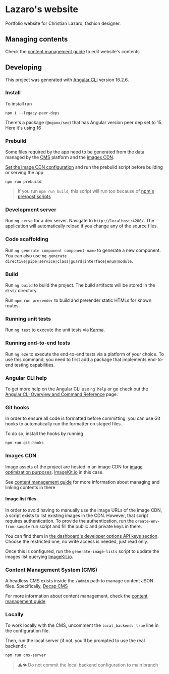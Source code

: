 # Lazaro's website

Portfolio website for Christian Lazaro, fashion designer.

## Managing contents

Check the [content management guide] to edit website's contents

[content management guide]: docs/content-management/index.md

## Developing

This project was generated with [Angular CLI](https://github.com/angular/angular-cli) version 16.2.6.

### Install

To install run

```shell
npm i --legacy-peer-deps
```

There's a package (`@ngaox/seo`) that has Angular version peer dep set to 15. Here it's using 16

### Prebuild

Some files required by the app need to be generated from the data managed by the [CMS] platform and the [images CDN].

[Set the image CDN configuration](#images-cdn) and run the prebuild script before building or serving the app

```shell
npm run prebuild
```

> If you run `npm run build`, this script will run too because of [npm's pre/post scripts](https://docs.npmjs.com/cli/v9/using-npm/scripts#pre--post-scripts)

### Development server

Run `ng serve` for a dev server. Navigate to `http://localhost:4200/`. The application will automatically reload if you change any of the source files.

### Code scaffolding

Run `ng generate component component-name` to generate a new component. You can also use `ng generate directive|pipe|service|class|guard|interface|enum|module`.

### Build

Run `ng build` to build the project. The build artifacts will be stored in the `dist/` directory.

Run `npm run prerender` to build and prerender static HTMLs for known routes.

### Running unit tests

Run `ng test` to execute the unit tests via [Karma](https://karma-runner.github.io).

### Running end-to-end tests

Run `ng e2e` to execute the end-to-end tests via a platform of your choice. To use this command, you need to first add a package that implements end-to-end testing capabilities.

### Angular CLI help

To get more help on the Angular CLI use `ng help` or go check out the [Angular CLI Overview and Command Reference](https://angular.io/cli) page.

### Git hooks

In order to ensure all code is formatted before committing, you can use Git hooks to automatically run the formatter on staged files.

To do so, install the hooks by running

```shell
npm run git-hooks
```

### Images CDN

[images CDN]: #images-cdn

Image assets of the project are hosted in an image CDN for [image optimization purposes](https://web.dev/image-cdns/#how-image-cdns-use-urls-to-indicate-optimization-options). [ImageKit.io] in this case.

See [content management guide] for more information about managing and linking contents in there

#### Image list files

In order to avoid having to manually use the image URLs of the image CDN, a script exists to list existing images in the CDN. However, that script requires authentication. To provide the authentication, run the `create-env-from-sample` run script and fill the public and private keys in there.

You can find them in [the dashboard's developer options API keys section](https://imagekit.io/dashboard/developer/api-keys). Choose the restricted one, no write access is needed, just read only.

Once this is configured, run the `generate-image-lists` script to update the images list querying [ImageKit.io].

[ImageKit.io]: https://imagekit.io

### Content Management System (CMS)

[CMS]: #content-management-system-cms

A headless CMS exists inside the `/admin` path to manage content JSON files. Specifically, [Decap CMS]

For more information about content management, check the [content management guide]

### Locally

To work locally with the CMS, uncomment the `local_backend: true` line in the configuration file.

Then, run the local server (if not, you'll be prompted to use the real backend):

```
npm run cms-server
```

> ⚠️👁️ Do not commit the local backend configuration to main branch

[Decap CMS]: https://decapcms.org
